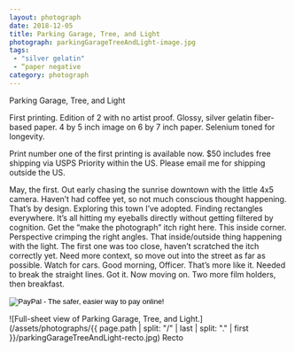 ```yaml
---
layout: photograph
date: 2018-12-05
title: Parking Garage, Tree, and Light
photograph: parkingGarageTreeAndLight-image.jpg
tags: 
 - "silver gelatin"
 - “paper negative
category: photograph
---
```

Parking Garage, Tree, and Light

First printing. Edition of 2 with no artist proof. Glossy, silver gelatin fiber-based paper. 4 by 5 inch image on 6 by 7 inch paper. Selenium toned for longevity.

Print number one of the first printing is available now. $50 includes free shipping via USPS Priority within the US. Please email me for shipping outside the US.

May, the first. Out early chasing the sunrise downtown with the little 4x5 camera. Haven’t had coffee yet, so not much conscious thought happening. That’s by design. Exploring this town I’ve adopted. Finding rectangles everywhere. It’s all hitting my eyeballs directly without getting filtered by cognition. Get the “make the photograph” itch right here. This inside corner. Perspective crimping the right angles. That inside/outside thing happening with the light. The first one was too close, haven’t scratched the itch correctly yet. Need more context, so move out into the street as far as possible. Watch for cars. Good morning, Officer. That’s more like it. Needed to break the straight lines. Got it. Now moving on. Two more film holders, then breakfast.

<form action="https://www.paypal.com/cgi-bin/webscr" method="post" target="_top">
<input type="hidden" name="cmd" value="_s-xclick">
<input type="hidden" name="hosted_button_id" value="RNXM5FCPYN388">
<input type="image" src="https://www.paypalobjects.com/en_US/i/btn/btn_buynow_SM.gif" border="0" name="submit" alt="PayPal - The safer, easier way to pay online!">
<img alt="Single-pixel GIF that Paypal insists on having." border="0" src="https://www.paypalobjects.com/en_US/i/scr/pixel.gif" width="1" height="1">
</form>


![Full-sheet view of Parking Garage, Tree, and Light.](/assets/photographs/{{ page.path | split: "/" | last | split: "." | first }}/parkingGarageTreeAndLight-recto.jpg)
Recto